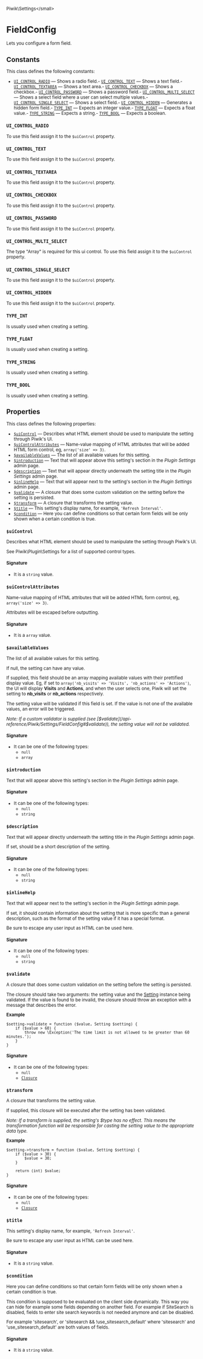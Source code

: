 <small>Piwik\Settings\</small>

FieldConfig
===========

Lets you configure a form field.

Constants
---------

This class defines the following constants:

- [`UI_CONTROL_RADIO`](#ui_control_radio) — Shows a radio field.- [`UI_CONTROL_TEXT`](#ui_control_text) — Shows a text field.- [`UI_CONTROL_TEXTAREA`](#ui_control_textarea) — Shows a text area.- [`UI_CONTROL_CHECKBOX`](#ui_control_checkbox) — Shows a checkbox.- [`UI_CONTROL_PASSWORD`](#ui_control_password) — Shows a password field.- [`UI_CONTROL_MULTI_SELECT`](#ui_control_multi_select) — Shows a select field where a user can select multiple values.- [`UI_CONTROL_SINGLE_SELECT`](#ui_control_single_select) — Shows a select field.- [`UI_CONTROL_HIDDEN`](#ui_control_hidden) — Generates a hidden form field.- [`TYPE_INT`](#type_int) — Expects an integer value.- [`TYPE_FLOAT`](#type_float) — Expects a float value.- [`TYPE_STRING`](#type_string) — Expects a string.- [`TYPE_BOOL`](#type_bool) — Expects a boolean.
<a name="ui_control_radio" id="ui_control_radio"></a>
<a name="UI_CONTROL_RADIO" id="UI_CONTROL_RADIO"></a>
### `UI_CONTROL_RADIO`

To use this field assign it to the `$uiControl` property.
<a name="ui_control_text" id="ui_control_text"></a>
<a name="UI_CONTROL_TEXT" id="UI_CONTROL_TEXT"></a>
### `UI_CONTROL_TEXT`

To use this field assign it to the `$uiControl` property.
<a name="ui_control_textarea" id="ui_control_textarea"></a>
<a name="UI_CONTROL_TEXTAREA" id="UI_CONTROL_TEXTAREA"></a>
### `UI_CONTROL_TEXTAREA`

To use this field assign it to the `$uiControl` property.
<a name="ui_control_checkbox" id="ui_control_checkbox"></a>
<a name="UI_CONTROL_CHECKBOX" id="UI_CONTROL_CHECKBOX"></a>
### `UI_CONTROL_CHECKBOX`

To use this field assign it to the `$uiControl` property.
<a name="ui_control_password" id="ui_control_password"></a>
<a name="UI_CONTROL_PASSWORD" id="UI_CONTROL_PASSWORD"></a>
### `UI_CONTROL_PASSWORD`

To use this field assign it to the `$uiControl` property.
<a name="ui_control_multi_select" id="ui_control_multi_select"></a>
<a name="UI_CONTROL_MULTI_SELECT" id="UI_CONTROL_MULTI_SELECT"></a>
### `UI_CONTROL_MULTI_SELECT`

The type "Array" is required for this ui control. To use this field assign it to the `$uiControl` property.
<a name="ui_control_single_select" id="ui_control_single_select"></a>
<a name="UI_CONTROL_SINGLE_SELECT" id="UI_CONTROL_SINGLE_SELECT"></a>
### `UI_CONTROL_SINGLE_SELECT`

To use this field assign it to the `$uiControl` property.
<a name="ui_control_hidden" id="ui_control_hidden"></a>
<a name="UI_CONTROL_HIDDEN" id="UI_CONTROL_HIDDEN"></a>
### `UI_CONTROL_HIDDEN`

To use this field assign it to the `$uiControl` property.
<a name="type_int" id="type_int"></a>
<a name="TYPE_INT" id="TYPE_INT"></a>
### `TYPE_INT`

Is usually used when creating a setting.
<a name="type_float" id="type_float"></a>
<a name="TYPE_FLOAT" id="TYPE_FLOAT"></a>
### `TYPE_FLOAT`

Is usually used when creating a setting.
<a name="type_string" id="type_string"></a>
<a name="TYPE_STRING" id="TYPE_STRING"></a>
### `TYPE_STRING`

Is usually used when creating a setting.
<a name="type_bool" id="type_bool"></a>
<a name="TYPE_BOOL" id="TYPE_BOOL"></a>
### `TYPE_BOOL`

Is usually used when creating a setting.

Properties
----------

This class defines the following properties:

- [`$uiControl`](#$uicontrol) &mdash; Describes what HTML element should be used to manipulate the setting through Piwik's UI.
- [`$uiControlAttributes`](#$uicontrolattributes) &mdash; Name-value mapping of HTML attributes that will be added HTML form control, eg, `array('size' => 3)`.
- [`$availableValues`](#$availablevalues) &mdash; The list of all available values for this setting.
- [`$introduction`](#$introduction) &mdash; Text that will appear above this setting's section in the _Plugin Settings_ admin page.
- [`$description`](#$description) &mdash; Text that will appear directly underneath the setting title in the _Plugin Settings_ admin page.
- [`$inlineHelp`](#$inlinehelp) &mdash; Text that will appear next to the setting's section in the _Plugin Settings_ admin page.
- [`$validate`](#$validate) &mdash; A closure that does some custom validation on the setting before the setting is persisted.
- [`$transform`](#$transform) &mdash; A closure that transforms the setting value.
- [`$title`](#$title) &mdash; This setting's display name, for example, `'Refresh Interval'`.
- [`$condition`](#$condition) &mdash; Here you can define conditions so that certain form fields will be only shown when a certain condition is true.

<a name="$uicontrol" id="$uicontrol"></a>
<a name="uiControl" id="uiControl"></a>
### `$uiControl`

Describes what HTML element should be used to manipulate the setting through Piwik's UI.

See Piwik\Plugin\Settings for a list of supported control types.

#### Signature

- It is a `string` value.

<a name="$uicontrolattributes" id="$uicontrolattributes"></a>
<a name="uiControlAttributes" id="uiControlAttributes"></a>
### `$uiControlAttributes`

Name-value mapping of HTML attributes that will be added HTML form control, eg, `array('size' => 3)`.

Attributes will be escaped before outputting.

#### Signature

- It is a `array` value.

<a name="$availablevalues" id="$availablevalues"></a>
<a name="availableValues" id="availableValues"></a>
### `$availableValues`

The list of all available values for this setting.

If null, the setting can have any value.

If supplied, this field should be an array mapping available values with their prettified
display value. Eg, if set to `array('nb_visits' => 'Visits', 'nb_actions' => 'Actions')`,
the UI will display **Visits** and **Actions**, and when the user selects one, Piwik will
set the setting to **nb_visits** or **nb_actions** respectively.

The setting value will be validated if this field is set. If the value is not one of the
available values, an error will be triggered.

_Note: If a custom validator is supplied (see [$validate](/api-reference/Piwik/Settings/FieldConfig#$validate)), the setting value will
not be validated._

#### Signature

- It can be one of the following types:
    - `null`
    - `array`

<a name="$introduction" id="$introduction"></a>
<a name="introduction" id="introduction"></a>
### `$introduction`

Text that will appear above this setting's section in the _Plugin Settings_ admin page.

#### Signature

- It can be one of the following types:
    - `null`
    - `string`

<a name="$description" id="$description"></a>
<a name="description" id="description"></a>
### `$description`

Text that will appear directly underneath the setting title in the _Plugin Settings_ admin page.

If set, should be a short description of the setting.

#### Signature

- It can be one of the following types:
    - `null`
    - `string`

<a name="$inlinehelp" id="$inlinehelp"></a>
<a name="inlineHelp" id="inlineHelp"></a>
### `$inlineHelp`

Text that will appear next to the setting's section in the _Plugin Settings_ admin page.

If set,
it should contain information about the setting that is more specific than a general description,
such as the format of the setting value if it has a special format.

Be sure to escape any user input as HTML can be used here.

#### Signature

- It can be one of the following types:
    - `null`
    - `string`

<a name="$validate" id="$validate"></a>
<a name="validate" id="validate"></a>
### `$validate`

A closure that does some custom validation on the setting before the setting is persisted.

The closure should take two arguments: the setting value and the [Setting](/api-reference/Piwik/Settings/Setting) instance being
validated. If the value is found to be invalid, the closure should throw an exception with
a message that describes the error.

**Example**

    $setting->validate = function ($value, Setting $setting) {
        if ($value > 60) {
            throw new \Exception('The time limit is not allowed to be greater than 60 minutes.');
        }
    }

#### Signature

- It can be one of the following types:
    - `null`
    - [`Closure`](http://php.net/class.Closure)

<a name="$transform" id="$transform"></a>
<a name="transform" id="transform"></a>
### `$transform`

A closure that transforms the setting value.

If supplied, this closure will be executed after
the setting has been validated.

_Note: If a transform is supplied, the setting's $type has no effect. This means the
transformation function will be responsible for casting the setting value to the appropriate
data type._

**Example**

    $setting->transform = function ($value, Setting $setting) {
        if ($value > 30) {
            $value = 30;
        }

        return (int) $value;
    }

#### Signature

- It can be one of the following types:
    - `null`
    - [`Closure`](http://php.net/class.Closure)

<a name="$title" id="$title"></a>
<a name="title" id="title"></a>
### `$title`

This setting's display name, for example, `'Refresh Interval'`.

Be sure to escape any user input as HTML can be used here.

#### Signature

- It is a `string` value.

<a name="$condition" id="$condition"></a>
<a name="condition" id="condition"></a>
### `$condition`

Here you can define conditions so that certain form fields will be only shown when a certain condition is true.

This condition is supposed to be evaluated on the client side dynamically. This way you can hide
for example some fields depending on another field. For example if SiteSearch is disabled, fields to enter
site search keywords is not needed anymore and can be disabled.

For example 'sitesearch', or 'sitesearch && !use_sitesearch_default' where 'sitesearch' and 'use_sitesearch_default'
are both values of fields.

#### Signature

- It is a `string` value.
